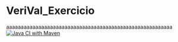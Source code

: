 # VeriVal_Exercicio
aaaaaaaaaaaaaaaaaaaaaaaaaaaaaaaaaaaaaaaaaaaaaaaaaaaaaaaaa
[![Java CI with Maven](https://github.com/GuilhermeVSam/VeriVal_Exercicio/actions/workflows/maven.yml/badge.svg)](https://github.com/GuilhermeVSam/VeriVal_Exercicio/actions/workflows/maven.yml)
